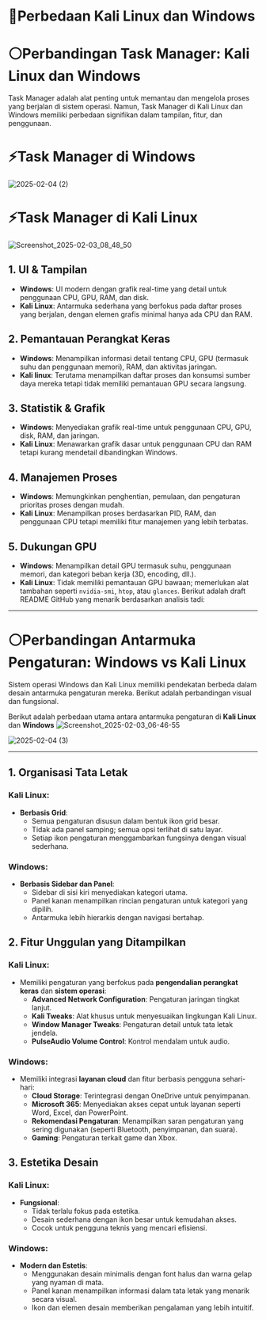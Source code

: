 # 📌Perbedaan Kali Linux dan Windows

# ⚪Perbandingan Task Manager: Kali Linux dan Windows
  Task Manager adalah alat penting untuk memantau dan mengelola proses yang berjalan di sistem operasi. Namun, Task Manager di Kali Linux dan Windows memiliki perbedaan signifikan dalam tampilan, fitur, dan penggunaan.
# ⚡Task Manager di Windows
   ![2025-02-04 (2)](https://github.com/user-attachments/assets/60234b2b-4d59-4b6b-8b44-db66e7d5ebe8)
# ⚡Task Manager di Kali Linux
   ![Screenshot_2025-02-03_08_48_50](https://github.com/user-attachments/assets/57e17e9b-4950-49cd-8f21-71c7213e576f)
## 1. UI & Tampilan
- **Windows**: UI modern dengan grafik real-time yang detail untuk penggunaan CPU, GPU, RAM, dan disk.
- **Kali Linux**: Antarmuka sederhana yang berfokus pada daftar proses yang berjalan, dengan elemen grafis minimal hanya ada CPU dan RAM.

## 2. Pemantauan Perangkat Keras
- **Windows**: Menampilkan informasi detail tentang CPU, GPU (termasuk suhu dan penggunaan memori), RAM, dan aktivitas jaringan.
- **Kali linux**: Terutama menampilkan daftar proses dan konsumsi sumber daya mereka tetapi tidak memiliki pemantauan GPU secara langsung.

## 3. Statistik & Grafik
- **Windows**: Menyediakan grafik real-time untuk penggunaan CPU, GPU, disk, RAM, dan jaringan.
- **Kali Linux**: Menawarkan grafik dasar untuk penggunaan CPU dan RAM tetapi kurang mendetail dibandingkan Windows.

## 4. Manajemen Proses
- **Windows**: Memungkinkan penghentian, pemulaan, dan pengaturan prioritas proses dengan mudah.
- **Kali Linux**: Menampilkan proses berdasarkan PID, RAM, dan penggunaan CPU tetapi memiliki fitur manajemen yang lebih terbatas.

## 5. Dukungan GPU
- **Windows**: Menampilkan detail GPU termasuk suhu, penggunaan memori, dan kategori beban kerja (3D, encoding, dll.).
- **Kali Linux**: Tidak memiliki pemantauan GPU bawaan; memerlukan alat tambahan seperti `nvidia-smi`, `htop`, atau `glances`.
Berikut adalah draft README GitHub yang menarik berdasarkan analisis tadi:

---

# ⚪Perbandingan Antarmuka Pengaturan: **Windows** vs **Kali Linux**

Sistem operasi Windows dan Kali Linux memiliki pendekatan berbeda dalam desain antarmuka pengaturan mereka. Berikut adalah perbandingan visual dan fungsional.

Berikut adalah perbedaan utama antara antarmuka pengaturan di **Kali Linux** dan **Windows**
![Screenshot_2025-02-03_06-46-55](https://github.com/user-attachments/assets/f9ddc450-9e2a-4c1b-8d93-a162c4d8b030)

![2025-02-04 (3)](https://github.com/user-attachments/assets/1dfd56b7-399d-4eae-ad5b-401855d49ea5)

---

## **1. Organisasi Tata Letak**

### **Kali Linux**:
- **Berbasis Grid**:
  - Semua pengaturan disusun dalam bentuk ikon grid besar.
  - Tidak ada panel samping; semua opsi terlihat di satu layar.
  - Setiap ikon pengaturan menggambarkan fungsinya dengan visual sederhana.

### **Windows**:
- **Berbasis Sidebar dan Panel**:
  - Sidebar di sisi kiri menyediakan kategori utama.
  - Panel kanan menampilkan rincian pengaturan untuk kategori yang dipilih.
  - Antarmuka lebih hierarkis dengan navigasi bertahap.


## **2. Fitur Unggulan yang Ditampilkan**

### **Kali Linux**:
- Memiliki pengaturan yang berfokus pada **pengendalian perangkat keras** dan **sistem operasi**:
  - **Advanced Network Configuration**: Pengaturan jaringan tingkat lanjut.
  - **Kali Tweaks**: Alat khusus untuk menyesuaikan lingkungan Kali Linux.
  - **Window Manager Tweaks**: Pengaturan detail untuk tata letak jendela.
  - **PulseAudio Volume Control**: Kontrol mendalam untuk audio.

### **Windows**:
- Memiliki integrasi **layanan cloud** dan fitur berbasis pengguna sehari-hari:
  - **Cloud Storage**: Terintegrasi dengan OneDrive untuk penyimpanan.
  - **Microsoft 365**: Menyediakan akses cepat untuk layanan seperti Word, Excel, dan PowerPoint.
  - **Rekomendasi Pengaturan**: Menampilkan saran pengaturan yang sering digunakan (seperti Bluetooth, penyimpanan, dan suara).
  - **Gaming**: Pengaturan terkait game dan Xbox.


## **3. Estetika Desain**

### **Kali Linux**:
- **Fungsional**:
  - Tidak terlalu fokus pada estetika.
  - Desain sederhana dengan ikon besar untuk kemudahan akses.
  - Cocok untuk pengguna teknis yang mencari efisiensi.

### **Windows**:
- **Modern dan Estetis**:
  - Menggunakan desain minimalis dengan font halus dan warna gelap yang nyaman di mata.
  - Panel kanan menampilkan informasi dalam tata letak yang menarik secara visual.
  - Ikon dan elemen desain memberikan pengalaman yang lebih intuitif.







  


